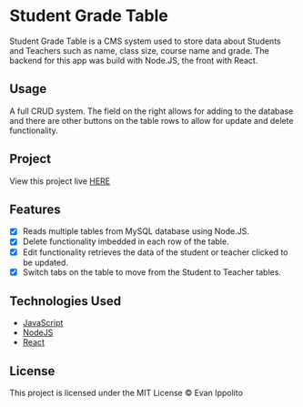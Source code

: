 # Student Grade Table

Student Grade Table is a CMS system used to store data about Students and Teachers such as name, class size, course name and grade. The backend for this app was build with Node.JS, the front with React.

## Usage

A full CRUD system. The field on the right allows for adding to the database and there are other buttons on the table rows to allow for update and delete functionality.

## Project

View this project live [HERE](http://sgt.evanippolito.online/)

## Features

- [x] Reads multiple tables from MySQL database using Node.JS.
- [x] Delete functionality imbedded in each row of the table.
- [x] Edit functionality retrieves the data of the student or teacher clicked to be updated.
- [x] Switch tabs on the table to move from the Student to Teacher tables.

## Technologies Used

- [JavaScript](https://www.javascript.com/)
- [NodeJS](https://nodejs.org/en/)
- [React](https://reactjs.org/)

## License
This project is licensed under the MIT License © Evan Ippolito
